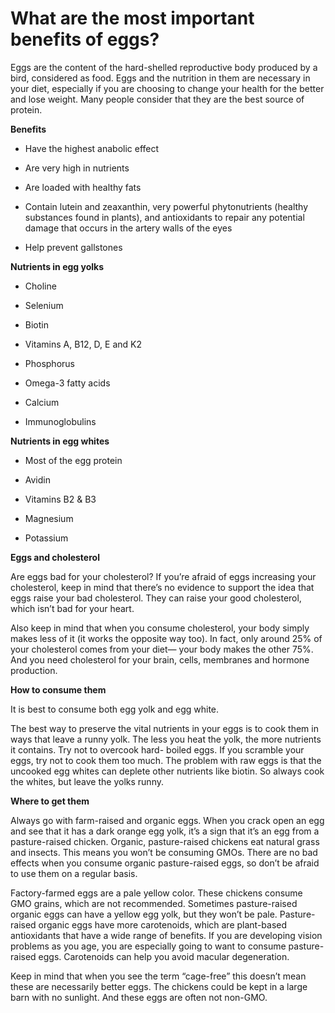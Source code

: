 # What are the most important benefits of eggs?

Eggs are the content of the hard-shelled reproductive body produced by a bird, considered as food. Eggs and the nutrition in them are necessary in your diet, especially if you are choosing to change your health for the better and lose weight. Many people consider that they are the best source of protein.

**Benefits**

- Have the highest anabolic effect

- Are very high in nutrients

- Are loaded with healthy fats

- Contain lutein and zeaxanthin, very powerful phytonutrients (healthy substances found in plants), and antioxidants to repair any potential damage that occurs in the artery walls of the eyes

- Help prevent gallstones

**Nutrients in egg yolks**

- Choline

- Selenium

- Biotin

- Vitamins A, B12, D, E and K2

- Phosphorus

- Omega-3 fatty acids

- Calcium

- Immunoglobulins

**Nutrients in egg whites**

- Most of the egg protein

- Avidin

- Vitamins B2 & B3

- Magnesium

- Potassium

**Eggs and cholesterol**

Are eggs bad for your cholesterol? If you’re afraid of eggs increasing your cholesterol, keep in mind that there’s no evidence to support the idea that eggs raise your bad cholesterol. They can raise your good cholesterol, which isn’t bad for your heart.

Also keep in mind that when you consume cholesterol, your body simply makes less of it (it works the opposite way too). In fact, only around 25% of your cholesterol comes from your diet— your body makes the other 75%. And you need cholesterol for your brain, cells, membranes and hormone production.

**How to consume them**

It is best to consume both egg yolk and egg white.

The best way to preserve the vital nutrients in your eggs is to cook them in ways that leave a runny yolk. The less you heat the yolk, the more nutrients it contains. Try not to overcook hard- boiled eggs. If you scramble your eggs, try not to cook them too much. The problem with raw eggs is that the uncooked egg whites can deplete other nutrients like biotin. So always cook the whites, but leave the yolks runny.

**Where to get them**

Always go with farm-raised and organic eggs. When you crack open an egg and see that it has a dark orange egg yolk, it’s a sign that it’s an egg from a pasture-raised chicken. Organic, pasture-raised chickens eat natural grass and insects. This means you won’t be consuming GMOs. There are no bad effects when you consume organic pasture-raised eggs, so don’t be afraid to use them on a regular basis.

Factory-farmed eggs are a pale yellow color. These chickens consume GMO grains, which
are not recommended. Sometimes pasture-raised organic eggs can have a yellow egg yolk, but they won’t be pale. Pasture-raised organic eggs have more carotenoids, which are plant-based antioxidants that have a wide range of benefits. If you are developing vision problems as you age, you are especially going to want to consume pasture-raised eggs. Carotenoids can help you avoid macular degeneration.

Keep in mind that when you see the term “cage-free” this doesn’t mean these are necessarily better eggs. The chickens could be kept in a large barn with no sunlight. And these eggs are often not non-GMO.